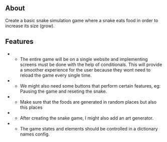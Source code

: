 

## About
Create a basic snake simulation game where a snake eats food in order to increase its size (grow).

## Features
- - The entire game will be on a single website and implementing screens must be done with the help of conditionals. This will provide a smoother experience for the user because they wont need to reload the game every single time.

- - We might also need some buttons that perform certain features, eg: Pausing the game and reseting the snake.

- - Make sure that the foods are generated in random places but also this places 

- - After creating the snake game, I might also add an art generator.

- - The game states and elements should be controlled in a dictionary names config.